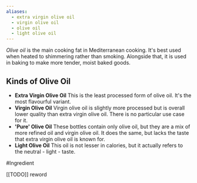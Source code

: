 ```yaml
---
aliases:
  - extra virgin olive oil
  - virgin olive oil
  - olive oil
  - light olive oil
---
```

*Olive oil* is the main cooking fat in Mediterranean cooking. It's best used when heated to shimmering rather than smoking. Alongside that, it is used in baking to make more tender, moist baked goods. 
## Kinds of Olive Oil
-  **Extra Virgin Olive Oil**
	This is the least processed form of olive oil. It's the most flavourful variant.
-  **Virgin Olive Oil**
	Virgin olive oil is slightly more processed but is overall lower quality than extra virgin olive oil. There is no particular use case for it.
-  **'Pure' Olive Oil**
	These bottles contain only olive oil, but they are a mix of more refined oil and virgin olive oil. It does the same, but lacks the taste that extra virgin olive oil is known for.
-  **Light Olive Oil**
	This oil is not lesser in calories, but it actually refers to the neutral - light - taste.

#Ingredient 

[[TODO]] reword